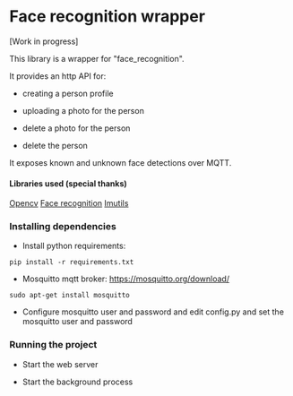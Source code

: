 # Face recognition wrapper

[Work in progress]

This library is a wrapper for "face_recognition".

It provides an http API for:

- creating a person profile

- uploading a photo for the person

- delete a photo for the person

- delete the person


It exposes known and unknown face detections over MQTT.

#### Libraries used (special thanks)

[Opencv](https://github.com/opencv)
[Face recognition](https://github.com/ageitgey/face_recognition)
[Imutils](https://github.com/jrosebr1/imutils)


### Installing dependencies

* Install python requirements:
````
pip install -r requirements.txt
````

* Mosquitto mqtt broker: https://mosquitto.org/download/

````
sudo apt-get install mosquitto
````

* Configure mosquitto user and password and edit config.py and set the mosquitto user and password

### Running the project

* Start the web server

* Start the background process
